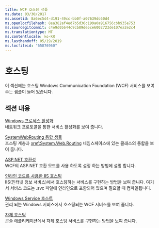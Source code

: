 ```yaml
---
title: WCF 호스팅 샘플
ms.date: 03/30/2017
ms.assetid: 8a6ec5d4-d191-49cc-bb0f-a07639dc60d4
ms.openlocfilehash: 8ea382af4ed7b5d36c199a0a916756cbb935e753
ms.sourcegitcommit: c4e9d05644c9cb89de5ce6002723de107ea2e2c4
ms.translationtype: MT
ms.contentlocale: ko-KR
ms.lasthandoff: 05/19/2019
ms.locfileid: "65876960"
---
```

# <a name="hosting"></a>호스팅
이 섹션에는 호스팅 Windows Communication Foundation (WCF) 서비스를 보여 주는 샘플이 들어 있습니다.  
  
## <a name="in-this-section"></a>섹션 내용  
 [Windows 프로세스 활성화](../../../../docs/framework/wcf/samples/windows-process-activation.md)  
 네트워크 프로토콜을 통한 서비스 활성화를 보여 줍니다.  
  
 [SystemWebRouting 통합 샘플](../../../../docs/framework/wcf/samples/systemwebrouting-integration-sample.md)  
 호스팅 계층과 <xref:System.Web.Routing> 네임스페이스에 있는 클래스의 통합을 보여 줍니다.  
  
 [ASP.NET 호환성](../../../../docs/framework/wcf/samples/aspnet-compatibility.md)  
 WCF의 ASP.NET 호환 모드를 사용 하도록 설정 하는 방법에 설명 합니다.  
  
 [인라인 코드를 사용한 IIS 호스팅](../../../../docs/framework/wcf/samples/iis-hosting-using-inline-code.md)  
 IIS(인터넷 정보 서비스)에서 호스팅하는 서비스를 구현하는 방법을 보여 줍니다. 여기서 서비스 코드는 .svc 파일에 인라인으로 포함되어 있으며 필요할 때 컴파일됩니다.  
  
 [Windows Service 호스트](../../../../docs/framework/wcf/samples/windows-service-host.md)  
 관리 되는 Windows 서비스에서 호스팅되는 WCF 서비스를 보여 줍니다.  
  
 [자체 호스팅](../../../../docs/framework/wcf/samples/self-host.md)  
 콘솔 애플리케이션에서 자체 호스팅 서비스를 구현하는 방법을 보여 줍니다.
